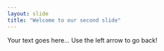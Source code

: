 ```yaml
---
layout: slide
title: "Welcome to our second slide"
---
```

Your text goes here...
Use the left arrow to go back!

